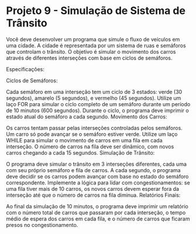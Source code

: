 # Projeto 9 - Simulação de Sistema de Trânsito

Você deve desenvolver um programa que simule o fluxo de veículos em uma cidade. A cidade é representada por um sistema de ruas e semáforos que controlam o trânsito. O objetivo é simular o movimento dos carros através de diferentes interseções com base em ciclos de semáforos.

Especificações:

Ciclos de Semáforos:

Cada semáforo em uma interseção tem um ciclo de 3 estados: verde (30 segundos), amarelo (5 segundos), e vermelho (45 segundos).
Utilize um laço FOR para simular o ciclo completo de um semáforo durante um período de 10 minutos (600 segundos).
Durante o ciclo, o programa deve imprimir o estado atual do semáforo a cada segundo.
Movimento dos Carros:

Os carros tentam passar pelas interseções controladas pelos semáforos. Um carro só pode avançar se o semáforo estiver verde.
Utilize um laço WHILE para simular o movimento de carros em uma fila em cada interseção. O número de carros na fila deve ser dinâmico, com novos carros chegando a cada 15 segundos.
Simulação de Trânsito:

O programa deve simular o trânsito em 3 interseções diferentes, cada uma com seu próprio semáforo e fila de carros.
A cada segundo, o programa deve decidir se os carros podem avançar com base no estado do semáforo correspondente.
Implemente a lógica para lidar com congestionamentos: se uma fila tiver mais de 10 carros, os novos carros devem esperar fora da interseção até que o número de carros na fila diminua.
Relatórios Finais:

Ao final da simulação de 10 minutos, o programa deve imprimir um relatório com o número total de carros que passaram por cada interseção, o tempo médio de espera dos carros em cada fila, e o número de carros que ficaram presos no congestionamento.
